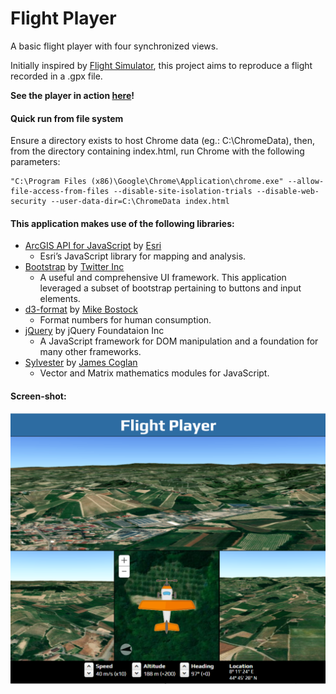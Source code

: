 # Flight Player

A basic flight player with four synchronized views.

Initially inspired by [Flight Simulator](https://github.com/richiecarmichael/Esri-Flight-Simulator), this project aims to reproduce a flight recorded in a .gpx file.

**See the player in action [here](https://starnutoditopo.github.io/flight-player/www/index.html)!**

#### Quick run from file system

Ensure a directory exists to host Chrome data (eg.: C:\ChromeData), then, from the directory containing index.html, run Chrome with the following parameters:

    "C:\Program Files (x86)\Google\Chrome\Application\chrome.exe" --allow-file-access-from-files --disable-site-isolation-trials --disable-web-security --user-data-dir=C:\ChromeData index.html
    

#### This application makes use of the following libraries:

* [ArcGIS API for JavaScript](https://developers.arcgis.com/javascript/) by [Esri](http://www.esri.com/)
  - Esri’s JavaScript library for mapping and analysis.
* [Bootstrap](http://getbootstrap.com/) by [Twitter Inc](https://twitter.com/)
  - A useful and comprehensive UI framework. This application leveraged a subset of bootstrap pertaining to buttons and input elements.
* [d3-format](https://github.com/d3/d3-format) by [Mike Bostock](https://github.com/mbostock)
  - Format numbers for human consumption.
* [jQuery](http://jquery.com/) by jQuery Foundataion Inc
  - A JavaScript framework for DOM manipulation and a foundation for many other frameworks.
* [Sylvester](http://sylvester.jcoglan.com/) by [James Coglan](http://jcoglan.com/)
  - Vector and Matrix mathematics modules for JavaScript.

#### Screen-shot:
![](./Documentation/Screenshot.png)

